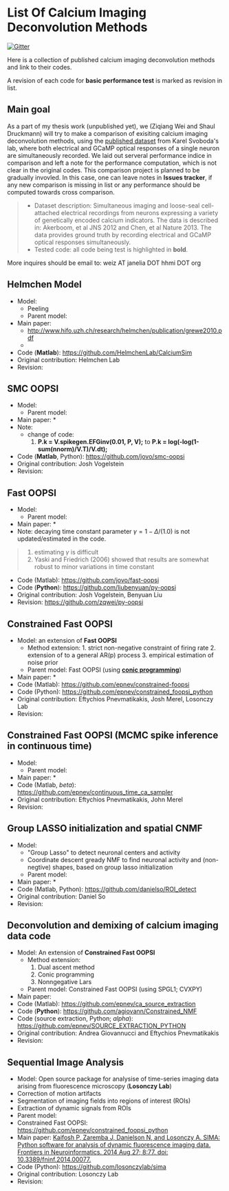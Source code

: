 # List Of Calcium Imaging Deconvolution Methods

[![Gitter](https://badges.gitter.im/zqwei/Ca-Imaging-Deconv-List.svg)](https://gitter.im/zqwei/Ca-Imaging-Deconv-List?utm_source=badge&utm_medium=badge&utm_campaign=pr-badge)

Here is a collection of published calcium imaging deconvolution methods and link to their codes.

A revision of each code for __basic performance test__ is marked as revision in list.

## Main goal

As a part of my thesis work (unpublished yet), we (Ziqiang Wei and Shaul Druckmann) will try to make a comparison of exisiting calcium imaging deconvolution methods, using the [published dataset](http://crcns.org/data-sets/methods/cai-1) from Karel Svoboda's lab, where both electrical and GCaMP optical responses of a single neuron are simultaneously recorded. We laid out serveral performance indice in comparison and left a note for the performance computation, which is not clear in the original codes. This comparison project is planned to be gradually invovled. In this case, one can leave notes in __Issues tracker__, if any new comparison is missing in list or any performance should be computed towards cross comparison.

> * Dataset description: Simultaneous imaging and loose-seal cell-attached electrical recordings from neurons expressing a variety of genetically encoded calcium indicators. The data is described in: Akerboom, et al JNS 2012 and Chen, et al Nature 2013. The data provides ground truth by recording electrical and GCaMP optical responses simultaneously.
> * Tested code: all code being test is highlighted in __bold__.

More inquires should be email to: weiz AT janelia DOT hhmi DOT org


## Helmchen Model
* Model:
  * Peeling
  * Parent model: 
* Main paper:
  * http://www.hifo.uzh.ch/research/helmchen/publication/grewe2010.pdf
  * 
* Code (__Matlab__): https://github.com/HelmchenLab/CalciumSim
* Original contribution: Helmchen Lab
* Revision: 

##  SMC OOPSI
* Model:
  * Parent model: 
* Main paper:
  * 
* Note:
  * change of code:
    1. __P.k = V.spikegen.EFGinv(0.01, P, V);__ to __P.k      = log(-log(1-sum(nnorm)/V.T)/V.dt);__
* Code (__Matlab__, Python): https://github.com/jovo/smc-oopsi
* Original contribution: Josh Vogelstein
* Revision:

##  Fast OOPSI
* Model:
  * Parent model: 
* Main paper:
  * 
* Note: decaying time constant parameter $\gamma = 1 - \Delta/(1.0)$ is not updated/estimated in the code.

>   1. estimating $\gamma$ is difficult
>   2. Yaski and Friedrich (2006) showed that results are somewhat robust to minor variations in time constant  

* Code (Matlab): https://github.com/jovo/fast-oopsi
* Code (__Python__): https://github.com/liubenyuan/py-oopsi
* Original contribution: Josh Vogelstein, Benyuan Liu
* Revision: https://github.com/zqwei/py-oopsi

##  Constrained Fast OOPSI
* Model: an extension of __Fast OOPSI__
	* Method extension:
			1. strict non-negative constraint of firing rate
			2. extension of  to a general AR(p) process
			3. empirical estimation of noise prior
  * Parent model: Fast OOPSI (using [__conic programming__](http://cvxopt.org/))
* Main paper:
  * 
* Code (Matlab): https://github.com/epnev/constrained-foopsi
* Code (Python): https://github.com/epnev/constrained_foopsi_python
* Original contribution: Eftychios Pnevmatikakis, Josh Merel, Losonczy Lab
* Revision:

##  Constrained Fast OOPSI (MCMC spike inference in continuous time)
* Model: 
  * Parent model: 
* Main paper:
  * 
* Code (Matlab, _beta_): https://github.com/epnev/continuous_time_ca_sampler
* Original contribution: Eftychios Pnevmatikakis, John Merel
* Revision:

## Group LASSO initialization and spatial CNMF
* Model:
  * "Group Lasso" to detect neuronal centers and activity
  * Coordinate descent gready NMF to find neuronal activity and (non-negtive) shapes, based on group lasso initialization
  * Parent model: 
* Main paper:
  * 
* Code (Matlab, Python): https://github.com/danielso/ROI_detect
* Original contribution: Daniel So
* Revision:

## Deconvolution and demixing of calcium imaging data code
* Model: An extension of __Constrained Fast OOPSI__
	* Method extension:
		1. Dual ascent method
		2. Conic programming
		3. Nonngegative Lars
	* Parent model: Constrained Fast OOPSI (using SPGL1; CVXPY)
* Main paper:
* Code (Matlab): https://github.com/epnev/ca_source_extraction
* Code (__Python__): https://github.com/agiovann/Constrained_NMF
* Code (source extraction, Python; _alpha_): https://github.com/epnev/SOURCE_EXTRACTION_PYTHON
* Original contribution: Andrea Giovannucci and Eftychios Pnevmatikakis
* Revision:

## Sequential Image Analysis
* Model: Open source package for analysise of time-series imaging data arising from fluorescence microscopy (__Losonczy Lab__)
 * Correction of motion artifacts
 * Segmentation of imaging fields into regions of interest (ROIs)
 * Extraction of dynamic signals from ROIs
 * Parent model:
  * Constrained Fast OOPSI: https://github.com/epnev/constrained_foopsi_python
* Main paper: [Kaifosh P, Zaremba J, Danielson N, and Losonczy A. SIMA: Python software for analysis of dynamic fluorescence imaging data. Frontiers in Neuroinformatics. 2014 Aug 27; 8:77. doi: 10.3389/fninf.2014.00077.](http://journal.frontiersin.org/article/10.3389/fninf.2014.00080/full)
* Code (Python): https://github.com/losonczylab/sima
* Original contribution: Losonczy Lab
* Revision:
